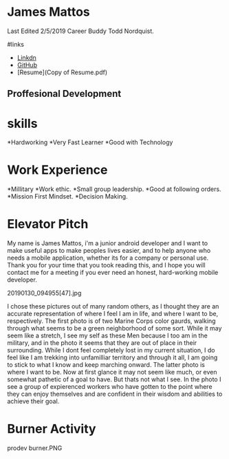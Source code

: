 # James Mattos
 
Last Edited 2/5/2019
Career Buddy Todd Nordquist.

#links
* [Linkdn](https://www.linkedin.com/in/james-mattos-77914317a/)
* [GitHub](https://github.com/jamesmattos55/jamesmattos55.github.io)
* [Resume](Copy of Resume.pdf)
## Proffesional Development

# skills
*Hardworking
*Very Fast Learner
*Good with Technology

# Work Experience
*Millitary
  *Work ethic.
  *Small group leadership.
  *Good at following orders.
  *Mission First Mindset.
  *Decision Making.
  
# Elevator Pitch
<text>   My name is James Mattos, i'm a junior android developer and I want to make useful apps
  to make peoples lives easier, and to help anyone who needs a mobile application, whether its
  for a company or personal use. Thank you for your time that you took reading this, and I hope 
  you will contact me for a meeting if you ever need an honest, hard-working mobile developer. <text/>
 
  
  20190130_094955[47].jpg
  
  <text>  I chose these pictures out of many random others, as I thought they are an accurate representation
  of where I feel I am in life, and where I want to be, respectively.
    The first photo is of two Marine Corps color gaurds, walking through what seems to be a green neighborhood
  of some sort. While it may seem like a stretch, I see my self as these Men because I too am in the military, and 
  in the photo it seems that they are out of place in their surrounding. While I dont feel completely lost in
  my current situation, I do feel like I am trekking into unfamilliar territory and through it all, I am going
  to stick to what I know and keep marching onward.
    The latter photo is where I want to be. Now at first glance it may not seem like much, or even somewhat pathetic
  of a goal to have. But thats not what I see. In the photo I see a group of expierenced workers who have gotten
  to the point where they can enjoy themselves and are confident in their wisdom and abilities to achieve
  their goal. <text/>
 

  
 # Burner Activity
 
 prodev burner.PNG
  
  
  
  


